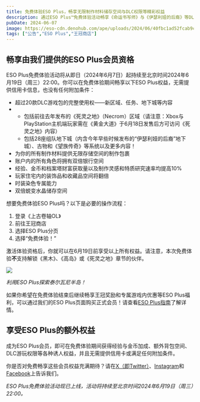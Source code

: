 ```yaml
---
title: 免费体验ESO Plus，畅享无限制作材料储存空间与DLC权限等精彩权益
description: 通过ESO Plus™免费体验活动畅享《命运书写师》与《伊瑟利娅的后裔》等DLC，迎接《黄金大道》（Gold Road）的到来！
pubDate: 2024-06-07
image: https://eso-cdn.denohub.com/ape/uploads/2024/06/40fbc1ad52fcab9c911388a3e617ed90.jpg
tags: ["公告","ESO Plus","王冠商店"]
---
```


## 畅享由我们提供的ESO Plus会员资格

ESO Plus免费体验活动将从即日（2024年6月7日）起持续至北京时间2024年6月19日（周三）22:00。你可以在免费体验期间畅享以下ESO
Plus权益，无需提供信用卡信息，也没有任何附加条件：

- 超过20款DLC游戏包的完整使用权——新区域、任务、地下城等内容
-
  - 包括前往去年发布的《死灵之地》（Necrom）区域（请注意：Xbox与PlayStation主机端玩家需在《黄金大道》于6月18日发售后方可访问《死灵之地》内容）
  - 包括28座组队地下城（内含今年早些时候发布的“伊瑟利娅的后裔”地下城）、古物和《望族传奇》等系统以及更多内容！
- 为你的所有制作材料提供无限存储空间的制作包裹
- 账户内的所有角色将拥有双倍银行空间
- 经验、金币和档案塔财富获取量以及制作灵感和特质研究速率均提高10%
- 玩家住宅内的装饰品和收藏品空间将翻倍 
- 时装染色专属能力 
- 双倍蜕变水晶储存空间

想要免费体验ESO Plus吗？以下是必要的操作流程：

1. 登录《上古卷轴OL》
2. 前往王冠商店
3. 选择ESO Plus分页
4. 选择“免费体验！”

激活体验资格后，你就可以在6月19日前享受以上所有权益。请注意，本次免费体验**不**支持解锁《黑木》、《高岛》或《死灵之地》章节的伙伴。

![](https://eso-cdn.denohub.com/ape/uploads/2024/06/9db07c7eb9e9a2428a3e49640779ef4d.jpg)

<p class="text-gray-500 text-sm text-center"><i>利用ESO Plus探索泰尔瓦尼半岛！</i></p>

如果你希望在免费体验结束后继续畅享王冠奖励和专属游戏内优惠等ESO Plus福利，可以通过我们的ESO
Plus页面购买正式会员！请查看[ESO Plus指南](https://www.elderscrollsonline.com/cn/guides/esoplusguide)了解详情。

## 享受ESO Plus的额外权益

成为ESO
Plus会员，即可在免费体验期间获得经验与金币加成、额外背包空间、DLC游玩权限等各种诱人权益，并且无需提供信用卡或满足任何附加条件。

你是否对免费畅享这些会员权益充满期待？请在[X（即Twitter）](https://twitter.com/TESOnline)、[Instagram](https://www.instagram.com/elderscrollsonline/)和[Facebook](https://www.instagram.com/elderscrollsonline/)上告诉我们。 

_ESO Plus免费体验活动现已上线，活动将持续至北京时间2024年6月19日（周三）22:00。_

